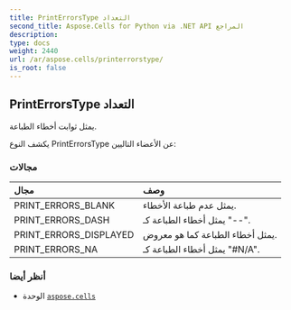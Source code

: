 ```yaml
---
title: PrintErrorsType التعداد
second_title: Aspose.Cells for Python via .NET API المراجع
description:
type: docs
weight: 2440
url: /ar/aspose.cells/printerrorstype/
is_root: false
---
```

##  PrintErrorsType التعداد
يمثل ثوابت أخطاء الطباعة.



يكشف النوع PrintErrorsType عن الأعضاء التاليين:

###  مجالات
| مجال| وصف|
| :- | :- |
| PRINT_ERRORS_BLANK | يمثل عدم طباعة الأخطاء.|
| PRINT_ERRORS_DASH | يمثل أخطاء الطباعة كـ "--".|
| PRINT_ERRORS_DISPLAYED | يمثل أخطاء الطباعة كما هو معروض.|
| PRINT_ERRORS_NA | يمثل أخطاء الطباعة كـ "#N/A".|



###  أنظر أيضا
* الوحدة [`aspose.cells`](..)
